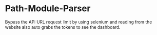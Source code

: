 # Path-Module-Parser
Bypass the API URL request limit by using selenium and reading from the website also auto grabs the tokens to see the dashboard.
